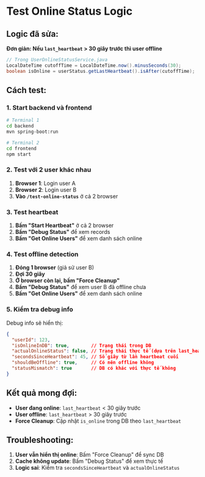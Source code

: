 # Test Online Status Logic

## Logic đã sửa:

**Đơn giản: Nếu `last_heartbeat` > 30 giây trước thì user offline**

```java
// Trong UserOnlineStatusService.java
LocalDateTime cutoffTime = LocalDateTime.now().minusSeconds(30);
boolean isOnline = userStatus.getLastHeartbeat().isAfter(cutoffTime);
```

## Cách test:

### 1. Start backend và frontend
```bash
# Terminal 1
cd backend
mvn spring-boot:run

# Terminal 2  
cd frontend
npm start
```

### 2. Test với 2 user khác nhau
1. **Browser 1**: Login user A
2. **Browser 2**: Login user B
3. **Vào `/test-online-status`** ở cả 2 browser

### 3. Test heartbeat
1. **Bấm "Start Heartbeat"** ở cả 2 browser
2. **Bấm "Debug Status"** để xem records
3. **Bấm "Get Online Users"** để xem danh sách online

### 4. Test offline detection
1. **Đóng 1 browser** (giả sử user B)
2. **Đợi 30 giây**
3. **Ở browser còn lại, bấm "Force Cleanup"**
4. **Bấm "Debug Status"** để xem user B đã offline chưa
5. **Bấm "Get Online Users"** để xem danh sách online

### 5. Kiểm tra debug info
Debug info sẽ hiển thị:
```json
{
  "userId": 123,
  "isOnlineInDB": true,        // Trạng thái trong DB
  "actualOnlineStatus": false, // Trạng thái thực tế (dựa trên last_heartbeat)
  "secondsSinceHeartbeat": 45, // Số giây từ lần heartbeat cuối
  "shouldBeOffline": true,     // Có nên offline không
  "statusMismatch": true       // DB có khác với thực tế không
}
```

## Kết quả mong đợi:

- **User đang online**: `last_heartbeat` < 30 giây trước
- **User offline**: `last_heartbeat` > 30 giây trước
- **Force Cleanup**: Cập nhật `is_online` trong DB theo `last_heartbeat`

## Troubleshooting:

1. **User vẫn hiển thị online**: Bấm "Force Cleanup" để sync DB
2. **Cache không update**: Bấm "Debug Status" để xem thực tế
3. **Logic sai**: Kiểm tra `secondsSinceHeartbeat` và `actualOnlineStatus` 